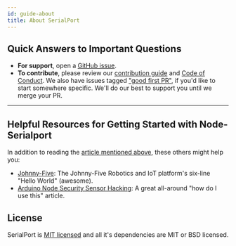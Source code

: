 ```yaml
---
id: guide-about
title: About SerialPort
---
```


## Quick Answers to Important Questions
- **For support**, open a [GitHub issue](https://github.com/node-serialport/node-serialport/issues/new).
- **To contribute**, please review our [contribution guide](https://github.com/node-serialport/node-serialport/blob/master/CONTRIBUTING.md) and [Code of Conduct](https://github.com/node-serialport/node-serialport/blob/master/CODE_OF_CONDUCT.md). We also have issues tagged ["good first PR"](https://github.com/node-serialport/node-serialport/issues?q=is%3Aissue+is%3Aopen+label%3A%22good+first+pr%22), if you'd like to start somewhere specific. We'll do our best to support you until we merge your PR.

***
## Helpful Resources for Getting Started with Node-Serialport

In addition to reading the [article mentioned above](http://www.voodootikigod.com/nodebots-the-rise-of-js-robotics), these others might help you:
* [Johnny-Five](http://johnny-five.io/#hello-world): The Johnny-Five Robotics and IoT platform's six-line "Hello World" (awesome).
* [Arduino Node Security Sensor Hacking](http://nexxylove.tumblr.com/post/20159263403/arduino-node-security-sensor-hacking): A great all-around "how do I use this" article.


## License
SerialPort is [MIT licensed](LICENSE) and all it's dependencies are MIT or BSD licensed.

